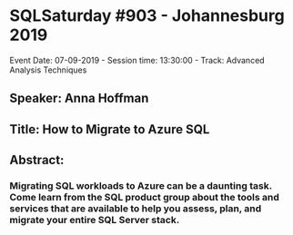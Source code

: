 # SQLSaturday #903 - Johannesburg 2019
Event Date: 07-09-2019 - Session time: 13:30:00 - Track: Advanced Analysis Techniques
## Speaker: Anna Hoffman
## Title: How to Migrate to Azure SQL
## Abstract:
### Migrating SQL workloads to Azure can be a daunting task. Come learn from the SQL product group about the tools and services that are available to help you assess, plan, and migrate your entire SQL Server stack.
